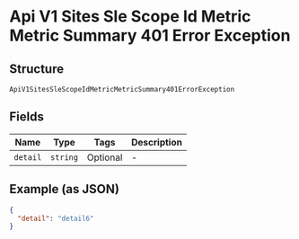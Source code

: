
# Api V1 Sites Sle Scope Id Metric Metric Summary 401 Error Exception

## Structure

`ApiV1SitesSleScopeIdMetricMetricSummary401ErrorException`

## Fields

| Name | Type | Tags | Description |
|  --- | --- | --- | --- |
| `detail` | `string` | Optional | - |

## Example (as JSON)

```json
{
  "detail": "detail6"
}
```

